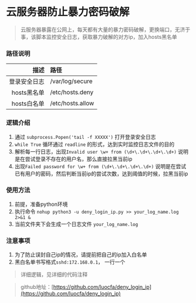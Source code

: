 # 云服务器防止暴力密码破解

> 云服务器暴露在公网上，每天都有大量的暴力密码破解，更换端口，无济于事，该脚本监控安全日志，获取暴力破解的对方ip，加入hosts黑名单

### 路径说明
| 描述 | 路径 |
|---:|:---|
| 登录安全日志 | /var/log/secure |
| hosts黑名单 | /etc/hosts.deny |
| hosts白名单 | /etc/hosts.allow |

### 逻辑介绍
1. 通过 `subprocess.Popen('tail -f XXXXX')` 打开登录安全日志
2. `while True` 循环通过 `readline` 的形式，达到实时监控日志文件的目的
3. 解析每一行日志，出现`Invalid user \w+ from (\d+\.\d+\.\d+\.\d+)` 说明是在尝试登录不存在的用户名，那么直接拉黑当前ip
4. 出现`Failed password for \w+ from (\d+\.\d+\.\d+\.\d+)` 说明是在尝试已有用户的密码，然后判断当前ip的尝试次数，达到阈值的时候，拉黑当前ip

### 使用方法
1. 前提，准备python环境
2. 执行命令 `nohup python3 -u deny_login_ip.py >> your_log_name.log 2>&1 &`
3. 当前文件夹下会生成一个日志文件 `your_log_name.log`

### 注意事项
1. 为了防止误封自己ip的情况，请提前把自己的ip加入白名单
2. 黑白名单书写格式`sshd:172.168.0.1`， 一行一个

> 详细逻辑，见详细的代码注释

> github地址：[https://github.com/luocfa/deny_login_ip](https://github.com/luocfa/deny_login_ip)

